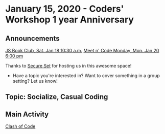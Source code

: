 # January 15, 2020 - Coders' Workshop 1 year Anniversary

## Announcements

[JS Book Club, Sat. Jan 18 10:30 a.m.](https://www.meetup.com/Bootcampers-Collective/events/kxbpmrybccbxb/)
[Meet n' Code Monday, Mon. Jan 20 6:00 pm](https://www.meetup.com/Bootcampers-Collective/events/fwfwmrybccbbc/)

Thanks to [Secure Set](http://go.secureset.com) for hosting us in this awesome space!

- Have a topic you're interested in? Want to cover something in a group setting? Let us know!

## Topic: Socialize, Casual Coding

## Main Activity

[Clash of Code](https://www.codingame.com/multiplayer/clashofcode)

